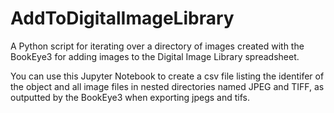# AddToDigitalImageLibrary
A Python script for iterating over a directory of images created with the BookEye3 for adding images to the Digital Image Library spreadsheet.

You can use this Jupyter Notebook to create a csv file listing the identifer of the object and all image files in nested directories named JPEG and TIFF, as outputted by the BookEye3 when exporting jpegs and tifs.

